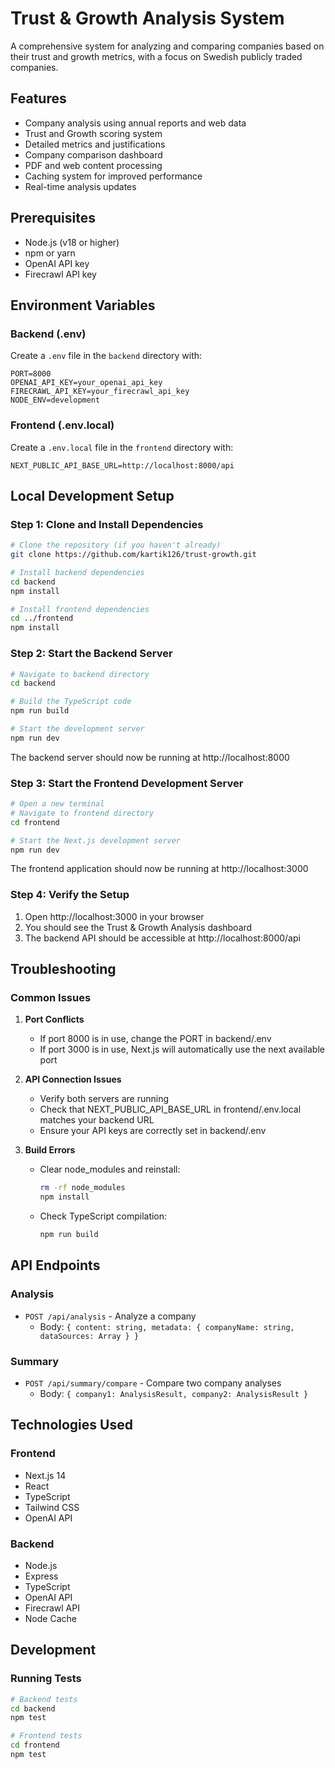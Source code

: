 # Trust & Growth Analysis System

A comprehensive system for analyzing and comparing companies based on their trust and growth metrics, with a focus on Swedish publicly traded companies.

## Features

- Company analysis using annual reports and web data
- Trust and Growth scoring system
- Detailed metrics and justifications
- Company comparison dashboard
- PDF and web content processing
- Caching system for improved performance
- Real-time analysis updates

## Prerequisites

- Node.js (v18 or higher)
- npm or yarn
- OpenAI API key
- Firecrawl API key

## Environment Variables

### Backend (.env)
Create a `.env` file in the `backend` directory with:
```
PORT=8000
OPENAI_API_KEY=your_openai_api_key
FIRECRAWL_API_KEY=your_firecrawl_api_key
NODE_ENV=development
```

### Frontend (.env.local)
Create a `.env.local` file in the `frontend` directory with:
```
NEXT_PUBLIC_API_BASE_URL=http://localhost:8000/api
```

## Local Development Setup

### Step 1: Clone and Install Dependencies
```bash
# Clone the repository (if you haven't already)
git clone https://github.com/kartik126/trust-growth.git

# Install backend dependencies
cd backend
npm install

# Install frontend dependencies
cd ../frontend
npm install
```

### Step 2: Start the Backend Server
```bash
# Navigate to backend directory
cd backend

# Build the TypeScript code
npm run build

# Start the development server
npm run dev
```
The backend server should now be running at http://localhost:8000

### Step 3: Start the Frontend Development Server
```bash
# Open a new terminal
# Navigate to frontend directory
cd frontend

# Start the Next.js development server
npm run dev
```
The frontend application should now be running at http://localhost:3000

### Step 4: Verify the Setup
1. Open http://localhost:3000 in your browser
2. You should see the Trust & Growth Analysis dashboard
3. The backend API should be accessible at http://localhost:8000/api

## Troubleshooting

### Common Issues
1. **Port Conflicts**
   - If port 8000 is in use, change the PORT in backend/.env
   - If port 3000 is in use, Next.js will automatically use the next available port

2. **API Connection Issues**
   - Verify both servers are running
   - Check that NEXT_PUBLIC_API_BASE_URL in frontend/.env.local matches your backend URL
   - Ensure your API keys are correctly set in backend/.env

3. **Build Errors**
   - Clear node_modules and reinstall:
     ```bash
     rm -rf node_modules
     npm install
     ```
   - Check TypeScript compilation:
     ```bash
     npm run build
     ```

## API Endpoints

### Analysis
- `POST /api/analysis` - Analyze a company
  - Body: `{ content: string, metadata: { companyName: string, dataSources: Array } }`

### Summary
- `POST /api/summary/compare` - Compare two company analyses
  - Body: `{ company1: AnalysisResult, company2: AnalysisResult }`

## Technologies Used

### Frontend
- Next.js 14
- React
- TypeScript
- Tailwind CSS
- OpenAI API

### Backend
- Node.js
- Express
- TypeScript
- OpenAI API
- Firecrawl API
- Node Cache

## Development

### Running Tests
```bash
# Backend tests
cd backend
npm test

# Frontend tests
cd frontend
npm test
```

